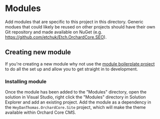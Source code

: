 # Modules

Add modules that are specific to this project in this directory. Generic modues that could likely be reused on other projects should have their own Git repository and made available on NuGet (e.g. https://github.com/etchuk/Etch.OrchardCore.SEO).

## Creating new module

If you're creating a new module why not use the [module boilerplate project](https://github.com/etchuk/Etch.OrchardCore.ModuleBoilerplate) to do all the set up and allow you to get straight in to development.

### Installing module

Once the module has been added to the "Modules" directory, open the solution in Visual Studio, right click the "Modules" directory in Solution Explorer and add an existing project. Add the module as a dependency in the `HeyDanThomas.OrchardCore.Site` project, which will make the theme available within Orchard Core CMS.
